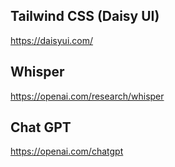 ## Tailwind CSS (Daisy UI)
https://daisyui.com/

## Whisper
https://openai.com/research/whisper

## Chat GPT
https://openai.com/chatgpt